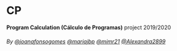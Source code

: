 # CP

**Program Calculation (Cálculo de Programas)** project 2019/2020

###### By [@joanafonsogomes](https://github.com/joanafonsogomes) [@mariajbp](https://github.com/mariajbp) [@mimr21](https://github.com/mimr21) [@Alexandra2899]( https://github.com/Alexandra2899)

